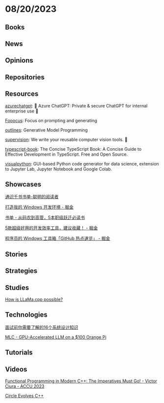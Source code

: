 # 08/20/2023

## Books

## News

## Opinions

## Repositories

## Resources
[azurechatgpt](https://github.com/microsoft/azurechatgpt): 🤖 Azure ChatGPT: Private & secure ChatGPT for internal enterprise use 💼

[Fooocus](https://github.com/lllyasviel/Fooocus): Focus on prompting and generating

[outlines](https://github.com/normal-computing/outlines): Generative Model Programming

[supervision](https://github.com/roboflow/supervision): We write your reusable computer vision tools. 💜

[typescript-book](https://github.com/gibbok/typescript-book): The Concise TypeScript Book: A Concise Guide to Effective Development in TypeScript. Free and Open Source.

[visualpython](https://github.com/visualpython/visualpython): GUI-based Python code generator for data science, extension to Jupyter Lab, Jupyter Notebook and Google Colab.

## Showcases
[通识千书书单-聪明的阅读者](https://docs.qq.com/sheet/DY2RmcVVMVE9Qd3JV?tab=BB08J2)

[打造我的 Windows 开发环境 - 掘金](https://juejin.cn/post/7245567988248821797)

[书单 - 从码农到高管，5本职级跃迁必读书](https://mp.weixin.qq.com/s/PQgZ4tFt97pp29aGeZCFTA)

[5款超级好用的开发效率工具，建议收藏！ - 掘金](https://juejin.cn/post/7244064724265336889)

[程序员的 Windows 工具箱「GitHub 热点速览」 - 掘金](https://juejin.cn/post/7236007825734041657)

## Stories

## Strategies

## Studies
[How is LLaMa.cpp possible?](https://finbarr.ca/how-is-llama-cpp-possible/)

## Technologies
[面试前你需要了解的16个系统设计知识](https://mp.weixin.qq.com/s/-Lk0bP28KT2Cc1RuvEBuAQ)

[MLC - GPU-Accelerated LLM on a $100 Orange Pi](https://blog.mlc.ai/2023/08/09/GPU-Accelerated-LLM-on-Orange-Pi)

## Tutorials

## Videos
[Functional Programming in Modern C++: The Imperatives Must Go! - Victor Ciura - ACCU 2023](https://www.youtube.com/watch?v=HE71NqRpvTQ)

[Circle Evolves C++](https://www.youtube.com/watch?v=P1ZDOGDMNLM)

